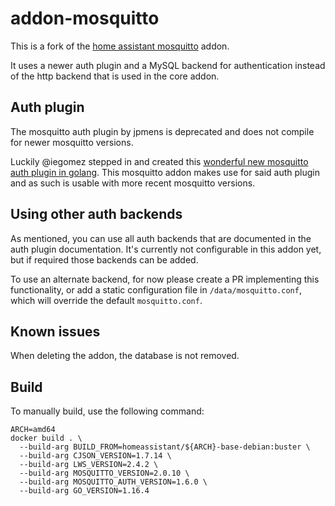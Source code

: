 # addon-mosquitto

This is a fork of the [home assistant mosquitto](https://github.com/home-assistant/addons/tree/master/mosquitto) addon.

It uses a newer auth plugin and a MySQL backend for authentication instead of the http backend that is used in the core addon.


## Auth plugin

The mosquitto auth plugin by jpmens is deprecated and does not compile for newer mosquitto versions.

Luckily @iegomez stepped in and created this [wonderful new mosquitto auth plugin in golang](https://github.com/iegomez/mosquitto-go-auth).
This mosquitto addon makes use for said auth plugin and as such is usable with more recent mosquitto versions.


## Using other auth backends

As mentioned, you can use all auth backends that are documented in the auth plugin documentation.
It's currently not configurable in this addon yet, but if required those backends can be added.

To use an alternate backend, for now please create a PR implementing this functionality, or add a static configuration file in `/data/mosquitto.conf`, which will override the default `mosquitto.conf`.


## Known issues

When deleting the addon, the database is not removed.


## Build

To manually build, use the following command:

```
ARCH=amd64
docker build . \
  --build-arg BUILD_FROM=homeassistant/${ARCH}-base-debian:buster \
  --build-arg CJSON_VERSION=1.7.14 \
  --build-arg LWS_VERSION=2.4.2 \
  --build-arg MOSQUITTO_VERSION=2.0.10 \
  --build-arg MOSQUITTO_AUTH_VERSION=1.6.0 \
  --build-arg GO_VERSION=1.16.4
```
